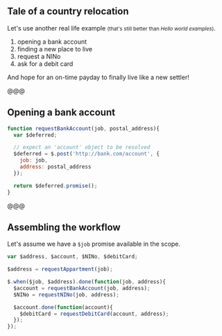 ## Tale of a country relocation

Let's use another real life example <small>(that's still better than *Hello world examples*)</small>.

1. opening a bank account
1. finding a new place to live
1. request a NINo
1. ask for a debit card

And hope for an on-time payday to finally live like a new settler!

@@@

## Opening a bank account

```javascript
function requestBankAccount(job, postal_address){
  var $deferred;

  // expect an 'account' object to be resolved
  $deferred = $.post('http://bank.com/account', {
    job: job,
    address: postal_address
  });

  return $deferred.promise();
}
```

@@@

## Assembling the workflow

Let's assume we have a `$job` promise available in the scope.

```javascript
var $address, $account, $NINo, $debitCard;

$address = requestAppartment(job);

$.when($job, $address).done(function(job, address){
  $account = requestBankAccount(job, address);
  $NINo = requestNINo(job, address);

  $account.done(function(account){
    $debitCard = requestDebitCard(account, address);
  });
});
```
